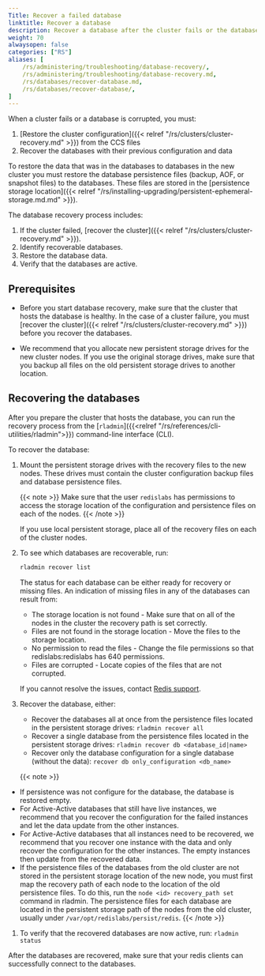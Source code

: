```yaml
---
Title: Recover a failed database
linktitle: Recover a database
description: Recover a database after the cluster fails or the database is corrupted.
weight: 70
alwaysopen: false
categories: ["RS"]
aliases: [
    /rs/administering/troubleshooting/database-recovery/,
    /rs/administering/troubleshooting/database-recovery.md,
    /rs/databases/recover-database.md,
    /rs/databases/recover-database/,
]
---
```

When a cluster fails or a database is corrupted, you must:

1. [Restore the cluster configuration]({{< relref "/rs/clusters/cluster-recovery.md" >}}) from the CCS files
1. Recover the databases with their previous configuration and data

To restore the data that was in the databases to databases in the new cluster
you must restore the database persistence files (backup, AOF, or snapshot files) to the databases.
These files are stored in the [persistence storage location]({{< relref "/rs/installing-upgrading/persistent-ephemeral-storage.md.md" >}}).

The database recovery process includes:

1. If the cluster failed, [recover the cluster]({{< relref "/rs/clusters/cluster-recovery.md" >}}).
1. Identify recoverable databases.
1. Restore the database data.
1. Verify that the databases are active.

## Prerequisites

- Before you start database recovery, make sure that the cluster that hosts the database is healthy.
    In the case of a cluster failure,
    you must [recover the cluster]({{< relref "/rs/clusters/cluster-recovery.md" >}}) before you recover the databases.

- We recommend that you allocate new persistent storage drives for the new cluster nodes.
    If you use the original storage drives,
    make sure that you backup all files on the old persistent storage drives to another location.

## Recovering the databases

After you prepare the cluster that hosts the database,
you can run the recovery process from the [`rladmin`]({{<relref "/rs/references/cli-utilities/rladmin">}})
command-line interface (CLI).

To recover the database:

1. Mount the persistent storage drives with the recovery files to the new nodes.
    These drives must contain the cluster configuration backup files and database persistence files.

    {{< note >}}
Make sure that the user `redislabs` has permissions to access the storage location
of the configuration and persistence files on each of the nodes.
    {{< /note >}}

    If you use local persistent storage, place all of the recovery files on each of the cluster nodes.

1. To see which databases are recoverable, run:

    ```sh
    rladmin recover list
    ```

    The status for each database can be either ready for recovery or missing files.
    An indication of missing files in any of the databases can result from:

    - The storage location is not found - Make sure that on all of the nodes in the cluster the recovery path is set correctly.
    - Files are not found in the storage location - Move the files to the storage location.
    - No permission to read the files - Change the file permissions so that redislabs:redislabs has 640 permissions.
    - Files are corrupted - Locate copies of the files that are not corrupted.

    If you cannot resolve the issues, contact [Redis support](mailto:support@redislabs.com).

1. Recover the database, either:

    - Recover the databases all at once from the persistence files located in the persistent storage drives: `rladmin recover all`
    - Recover a single database from the persistence files located in the persistent storage drives: `rladmin recover db <database_id|name>`
    - Recover only the database configuration for a single database (without the data): `recover db only_configuration <db_name>`

    {{< note >}}
- If persistence was not configure for the database, the database is restored empty.
- For Active-Active databases that still have live instances, we recommend that you recover the configuration for the failed instances and let the  data update from the other instances.
- For Active-Active databases that all instances need to be recovered, we recommend that you recover one instance with the data and only recover the configuration for the other instances.
   The empty instances then update from the recovered data.
- If the persistence files of the databases from the old cluster are not stored in the persistent storage location of the new node,
   you must first map the recovery path of each node to the location of the old persistence files.
   To do this, run the `node <id> recovery_path set` command in rladmin.
   The persistence files for each database are located in the persistent storage path of the nodes from the old cluster, usually under `/var/opt/redislabs/persist/redis`.
    {{< /note >}}  

1. To verify that the recovered databases are now active, run: `rladmin status`

After the databases are recovered, make sure that your redis clients can successfully connect to the databases.
